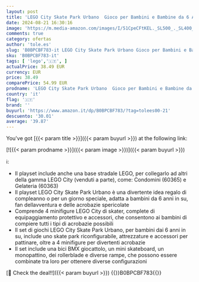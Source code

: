 ```yaml
---
layout: post
title: 'LEGO City Skate Park Urbano  Gioco per Bambini e Bambine da 6 Anni in su con Bicicletta BMX Giocattolo  Skateboard  Monopattino  Rollerblade e 4 Minifigure per le Acrobazie 60364'
date: 2024-08-21 16:30:16
image: 'https://m.media-amazon.com/images/I/51CpeCFtKEL._SL500_._SL400_.jpg'
comments: true
category: ofertas
author: 'tole.es'
slug: 'B0BPCBF783-it LEGO City Skate Park Urbano Gioco per Bambini e Bambine da...'
sku: 'B0BPCBF783-it'
tags: [ 'lego','🇮🇹', ]
actualPrice: 38.49 EUR
currency: EUR
price: 38.49
comparePrice: 54.99 EUR
prodname: 'LEGO City Skate Park Urbano  Gioco per Bambini e Bambine da 6 Anni in su con Bicicletta BMX Giocattolo  Skateboard  Monopattino  Rollerblade e 4 Minifigure per le Acrobazie 60364'
country: 'it'
flag: '🇮🇹'
brand: ''
buyurl: 'https://www.amazon.it/dp/B0BPCBF783/?tag=tolees00-21'
descuento: '30.01'
average: '39.87'
---
```


You've got [{{< param title >}}]({{< param buyurl >}}) at the following link:

[![{{< param prodname >}}]({{< param image >}})]({{< param buyurl >}})

ℹ️:

- Il playset include anche una base stradale LEGO, per collegarlo ad altri della gamma LEGO City (venduti a parte), come: Condomini (60365) e Gelateria (60363)
- Il playset LEGO City Skate Park Urbano è una divertente idea regalo di compleanno o per un giorno speciale, adatta a bambini da 6 anni in su, fan dellavventura e delle acrobazie spericolate
- Comprende 4 minifigure LEGO City di skater, complete di equipaggiamento protettivo e accessori, che consentono ai bambini di compiere tutti i tipi di acrobazie possibili
- Il set di giochi LEGO City Skate Park Urbano, per bambini dai 6 anni in su, include uno skate park riconfigurabile, attrezzature e accessori per pattinare, oltre a 4 minifigure per divertenti acrobazie
- Il set include una bici BMX giocattolo, un mini skateboard, un monopattino, dei rollerblade e diverse rampe, che possono essere combinate tra loro per ottenere diverse configurazioni

[🛒 Check the deal!!]({{< param buyurl >}})
{{<world>}}B0BPCBF783{{</world>}}
